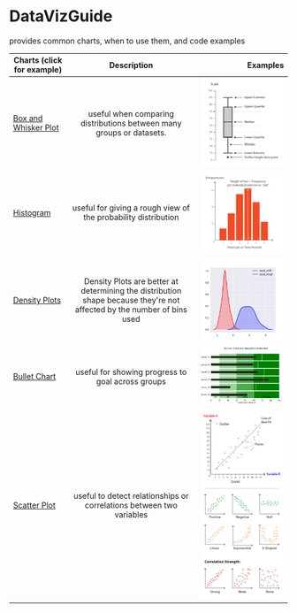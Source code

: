 # DataVizGuide
provides common charts, when to use them, and code examples
 
| Charts (click for example)        | Description   | Examples|
| ------------- |:-------------:| -----:  |
|[Box and Whisker Plot](https://github.com/markcav/DataVizGuide/blob/master/box-and-whisker.ipynb)| useful when comparing distributions between many groups or datasets. | ![box_plot](box_plot.png)   |
| [Histogram](/DataVizGuide/histogram.ipynb)      | useful for giving a rough view of the probability distribution| ![histogram](histogram.png)     |
| [Density Plots](/DataVizGuide/density_plot.ipynb) | Density Plots are better at determining the distribution shape because they're not affected by the number of bins used   | ![density plot](density_plot.png)|
| [Bullet Chart](/DataVizGuide/bullet_chart.ipynb) | useful for showing progress to goal across groups | ![bullet chart](bullet_chart.png)|
| [Scatter Plot](/DataVizGuide/scatter_plot.ipynb) | useful to detect relationships or correlations between two variables | ![scatter plot](scatterplot.png)|

